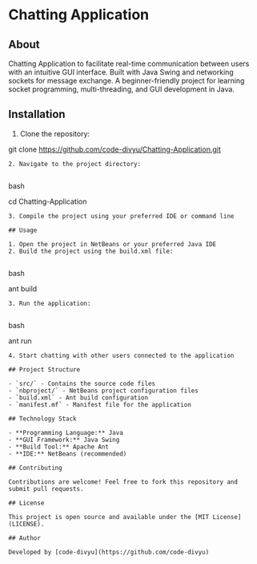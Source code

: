 # Chatting Application

## About

Chatting Application to facilitate real-time communication between users with an intuitive GUI interface. Built with Java Swing and networking sockets for message exchange. A beginner-friendly project for learning socket programming, multi-threading, and GUI development in Java.

## Installation

1. Clone the repository:
   
git clone https://github.com/code-divyu/Chatting-Application.git
   
```
2. Navigate to the project directory:
   
```
bash
   
cd Chatting-Application
   
```
3. Compile the project using your preferred IDE or command line

## Usage

1. Open the project in NetBeans or your preferred Java IDE
2. Build the project using the build.xml file:
   
```
bash
   
ant build
   
```
3. Run the application:
   
```
bash
   
ant run
   
```
4. Start chatting with other users connected to the application

## Project Structure

- `src/` - Contains the source code files
- `nbproject/` - NetBeans project configuration files
- `build.xml` - Ant build configuration
- `manifest.mf` - Manifest file for the application

## Technology Stack

- **Programming Language:** Java
- **GUI Framework:** Java Swing
- **Build Tool:** Apache Ant
- **IDE:** NetBeans (recommended)

## Contributing

Contributions are welcome! Feel free to fork this repository and submit pull requests.

## License

This project is open source and available under the [MIT License](LICENSE).

## Author

Developed by [code-divyu](https://github.com/code-divyu)
